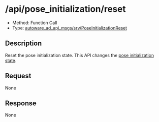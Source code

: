 # /api/pose_initialization/reset

- Method: Function Call
- Type: [autoware_ad_api_msgs/srv/PoseInitializationReset](../types/autoware_ad_api_msgs/srv/pose_initialization_reset.md)

## Description

Reset the pose initialization state. This API changes the [pose initialization state](../features/pose-initialization-state.md).

## Request

None

## Response

None
